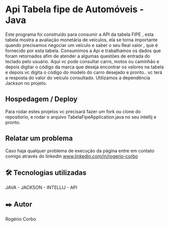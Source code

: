 <!--
<img src="/imagemCabecalho.PNG"  width=100% height=15% alt="Banner Exchange Rate Api" title="Banner Exchange Rate Api" >
-->
# Api Tabela fipe de Automóveis - Java

Este programa foi construído para consumir a API da tabela FIPE , esta tabela mostra a 
avaliação monetária de veículos, ela se torna importante quando precisamos negociar um 
veículo e saber o seu Real valor , que é fornecido por esta tabela. Consumimos a Api e 
trabalhamos os dados que foram retornados afim de atender a algumas questões de entrada
do teclado pelo usuário. Aqui vc pode consultar carro, motos ou caminhão e depois digitar
o código da marca que deseja encontrar os valores na tabela e depois vc digita o código do
modelo do carro desejado e pronto.. vc terá a resposta do valor do veículo consultado. 
Utilizamos a dependência Jackson  no projeto.


## Hospedagem / Deploy

Para rodar estes projetos vc precisará fazer um fork ou clone do reposítorio, e rodar o arquivo
TabelaFipeApplication.java  no seu intellij e pronto. 

## Relatar um problema

Caso haja qualquer problema de execução da página entre em contato comigo através do linkedin
www.linkedin.com/in/rogerio-corbo


## 🛠️ Tecnologias utilizadas

JAVA - JACKSON - INTELLIJ - API 

 <!-- ![Javascript](https://img.shields.io/badge/Java-323330?style=for-the-badge&logo=java&logoColor=F7DF1E)
  ![Node](	https://img.shields.io/badge/Node%20js-339933?style=for-the-badge&logo=nodedotjs&logoColor=white)
  ![VsCode](https://img.shields.io/badge/VSCode-0078D4?style=for-the-badge&logo=visual%20studio%20code&logoColor=white)
 -->


## ✒️ Autor

Rogério Corbo